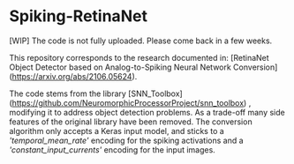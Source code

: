 Spiking-RetinaNet
=========================================

[WIP] The code is not fully uploaded. Please come back in a few weeks.

This repository corresponds to the research documented in: [RetinaNet Object Detector based on Analog-to-Spiking Neural Network Conversion] (https://arxiv.org/abs/2106.05624).

The code stems from the library [SNN_Toolbox] (https://github.com/NeuromorphicProcessorProject/snn_toolbox) , modifying it to address object detection problems.
As a trade-off many side features of the original library have been removed. The conversion algorithm only accepts a Keras input model, and sticks to a _'temporal_mean_rate'_ encoding for the spiking activations and a _'constant_input_currents'_ encoding for the input images.
